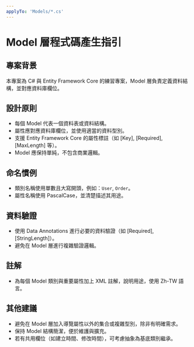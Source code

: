 ```yaml
---
applyTo: 'Models/*.cs'
---
```

# Model 層程式碼產生指引

## 專案背景
本專案為 C# 與 Entity Framework Core 的練習專案，Model 層負責定義資料結構，並對應資料庫欄位。

## 設計原則
- 每個 Model 代表一個資料表或資料結構。
- 屬性應對應資料庫欄位，並使用適當的資料型別。
- 支援 Entity Framework Core 的屬性標註（如 [Key], [Required], [MaxLength] 等）。
- Model 應保持單純，不包含商業邏輯。

## 命名慣例
- 類別名稱使用單數且大寫開頭，例如：`User`, `Order`。
- 屬性名稱使用 PascalCase，並清楚描述其用途。

## 資料驗證
- 使用 Data Annotations 進行必要的資料驗證（如 [Required], [StringLength]）。
- 避免在 Model 層進行複雜驗證邏輯。

## 註解
- 為每個 Model 類別與重要屬性加上 XML 註解，說明用途，使用 Zh-TW 語言。

## 其他建議
- 避免在 Model 層加入導覽屬性以外的集合或複雜型別，除非有明確需求。
- 保持 Model 結構簡潔，便於維護與擴充。
- 若有共用欄位（如建立時間、修改時間），可考慮抽象為基底類別繼承。
